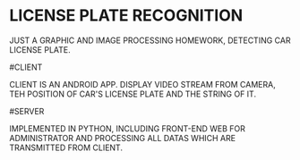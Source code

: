 # LICENSE PLATE RECOGNITION

JUST A GRAPHIC AND IMAGE PROCESSING HOMEWORK, DETECTING CAR LICENSE PLATE.

#CLIENT

CLIENT IS AN ANDROID APP.
DISPLAY VIDEO STREAM FROM CAMERA, TEH POSITION OF CAR'S LICENSE PLATE AND THE STRING OF IT.

#SERVER

IMPLEMENTED IN PYTHON, INCLUDING FRONT-END WEB FOR ADMINISTRATOR AND PROCESSING ALL DATAS WHICH ARE TRANSMITTED FROM CLIENT.
